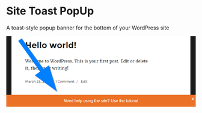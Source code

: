 # Site Toast PopUp
A toast-style popup banner for the bottom of your WordPress site


![Screenshot](https://github.com/dbaker3/image-hosting/blob/master/sitetoastpopup.png)
